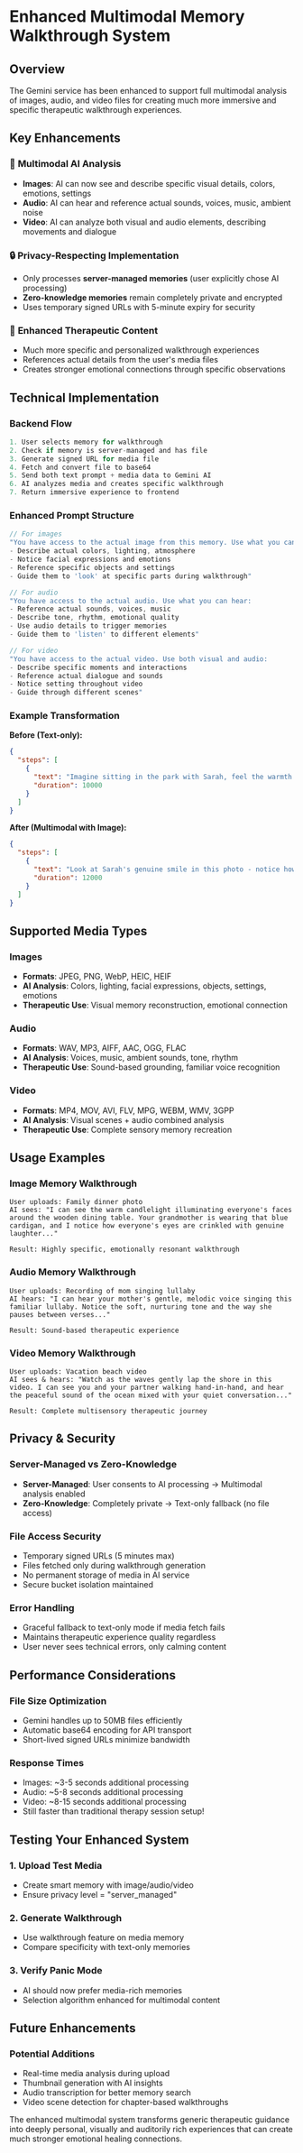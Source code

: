 # Enhanced Multimodal Memory Walkthrough System

## Overview
The Gemini service has been enhanced to support full multimodal analysis of images, audio, and video files for creating much more immersive and specific therapeutic walkthrough experiences.

## Key Enhancements

### 🎯 **Multimodal AI Analysis**
- **Images**: AI can now see and describe specific visual details, colors, emotions, settings
- **Audio**: AI can hear and reference actual sounds, voices, music, ambient noise
- **Video**: AI can analyze both visual and audio elements, describing movements and dialogue

### 🔒 **Privacy-Respecting Implementation**
- Only processes **server-managed memories** (user explicitly chose AI processing)
- **Zero-knowledge memories** remain completely private and encrypted
- Uses temporary signed URLs with 5-minute expiry for security

### 🧠 **Enhanced Therapeutic Content**
- Much more specific and personalized walkthrough experiences
- References actual details from the user's media files
- Creates stronger emotional connections through specific observations

## Technical Implementation

### **Backend Flow**
```typescript
1. User selects memory for walkthrough
2. Check if memory is server-managed and has file
3. Generate signed URL for media file
4. Fetch and convert file to base64
5. Send both text prompt + media data to Gemini AI
6. AI analyzes media and creates specific walkthrough
7. Return immersive experience to frontend
```

### **Enhanced Prompt Structure**
```typescript
// For images
"You have access to the actual image from this memory. Use what you can see:
- Describe actual colors, lighting, atmosphere
- Notice facial expressions and emotions
- Reference specific objects and settings
- Guide them to 'look' at specific parts during walkthrough"

// For audio  
"You have access to the actual audio. Use what you can hear:
- Reference actual sounds, voices, music
- Describe tone, rhythm, emotional quality
- Use audio details to trigger memories
- Guide them to 'listen' to different elements"

// For video
"You have access to the actual video. Use both visual and audio:
- Describe specific moments and interactions
- Reference actual dialogue and sounds
- Notice setting throughout video
- Guide through different scenes"
```

### **Example Transformation**

**Before (Text-only):**
```json
{
  "steps": [
    {
      "text": "Imagine sitting in the park with Sarah, feel the warmth of the coffee...",
      "duration": 10000
    }
  ]
}
```

**After (Multimodal with Image):**
```json
{
  "steps": [
    {
      "text": "Look at Sarah's genuine smile in this photo - notice how the morning sunlight creates gentle shadows across the picnic table, and see how the yellow coffee mugs catch the light...",
      "duration": 12000
    }
  ]
}
```

## Supported Media Types

### **Images**
- **Formats**: JPEG, PNG, WebP, HEIC, HEIF
- **AI Analysis**: Colors, lighting, facial expressions, objects, settings, emotions
- **Therapeutic Use**: Visual memory reconstruction, emotional connection

### **Audio**
- **Formats**: WAV, MP3, AIFF, AAC, OGG, FLAC  
- **AI Analysis**: Voices, music, ambient sounds, tone, rhythm
- **Therapeutic Use**: Sound-based grounding, familiar voice recognition

### **Video**
- **Formats**: MP4, MOV, AVI, FLV, MPG, WEBM, WMV, 3GPP
- **AI Analysis**: Visual scenes + audio combined analysis
- **Therapeutic Use**: Complete sensory memory recreation

## Usage Examples

### **Image Memory Walkthrough**
```
User uploads: Family dinner photo
AI sees: "I can see the warm candlelight illuminating everyone's faces around the wooden dining table. Your grandmother is wearing that blue cardigan, and I notice how everyone's eyes are crinkled with genuine laughter..."

Result: Highly specific, emotionally resonant walkthrough
```

### **Audio Memory Walkthrough**  
```
User uploads: Recording of mom singing lullaby
AI hears: "I can hear your mother's gentle, melodic voice singing this familiar lullaby. Notice the soft, nurturing tone and the way she pauses between verses..."

Result: Sound-based therapeutic experience
```

### **Video Memory Walkthrough**
```
User uploads: Vacation beach video
AI sees & hears: "Watch as the waves gently lap the shore in this video. I can see you and your partner walking hand-in-hand, and hear the peaceful sound of the ocean mixed with your quiet conversation..."

Result: Complete multisensory therapeutic journey
```

## Privacy & Security

### **Server-Managed vs Zero-Knowledge**
- **Server-Managed**: User consents to AI processing → Multimodal analysis enabled
- **Zero-Knowledge**: Completely private → Text-only fallback (no file access)

### **File Access Security**
- Temporary signed URLs (5 minutes max)
- Files fetched only during walkthrough generation
- No permanent storage of media in AI service
- Secure bucket isolation maintained

### **Error Handling**
- Graceful fallback to text-only mode if media fetch fails
- Maintains therapeutic experience quality regardless
- User never sees technical errors, only calming content

## Performance Considerations

### **File Size Optimization**
- Gemini handles up to 50MB files efficiently
- Automatic base64 encoding for API transport
- Short-lived signed URLs minimize bandwidth

### **Response Times**
- Images: ~3-5 seconds additional processing
- Audio: ~5-8 seconds additional processing  
- Video: ~8-15 seconds additional processing
- Still faster than traditional therapy session setup!

## Testing Your Enhanced System

### **1. Upload Test Media**
- Create smart memory with image/audio/video
- Ensure privacy level = "server_managed"

### **2. Generate Walkthrough**
- Use walkthrough feature on media memory
- Compare specificity with text-only memories

### **3. Verify Panic Mode**
- AI should now prefer media-rich memories
- Selection algorithm enhanced for multimodal content

## Future Enhancements

### **Potential Additions**
- Real-time media analysis during upload
- Thumbnail generation with AI insights
- Audio transcription for better memory search
- Video scene detection for chapter-based walkthroughs

The enhanced multimodal system transforms generic therapeutic guidance into deeply personal, visually and auditorily rich experiences that can create much stronger emotional healing connections.
